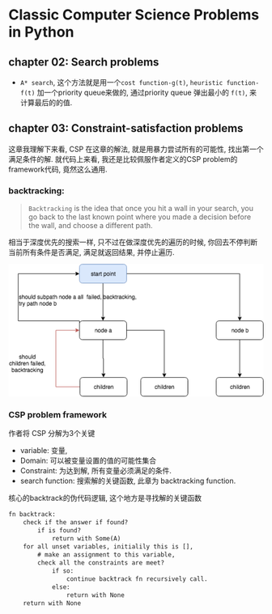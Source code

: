# Classic Computer Science Problems in Python


## chapter 02: Search problems

* `A* search`, 这个方法就是用一个`cost function-g(t)`, `heuristic function-f(t)` 加一个priority queue来做的, 通过priority queue 弹出最小的 `f(t)`, 来计算最后的的值.


## chapter 03: Constraint-satisfaction problems
这章我理解下来看, CSP 在这章的解法, 就是用暴力尝试所有的可能性, 找出第一个满足条件的解. 就代码上来看, 我还是比较佩服作者定义的CSP problem的framework代码, 竟然这么通用.


### backtracking: 
> `Backtracking` is the idea that once you hit a wall in your search, you go back to the last known point where you made a decision before the wall, and choose a different path.

相当于深度优先的搜索一样, 只不过在做深度优先的遍历的时候, 你回去不停判断当前所有条件是否满足, 满足就返回结果, 并停止遍历. 

<img src="./assets/backtracking.png"/>


### CSP problem framework
作者将 CSP 分解为3个关键

* variable: 变量, 
* Domain: 可以被变量设置的值的可能性集合
* Constraint: 为达到解, 所有变量必须满足的条件.
* search function: 搜索解的关键函数, 此章为 backtracking function.

核心的backtrack的伪代码逻辑, 这个地方是寻找解的关键函数
```
fn backtrack:
    check if the answer if found?
        if is found?
            return with Some(A)
    for all unset variables, initialily this is [],
        # make an assignment to this variable,  
        check all the constraints are meet?
            if so:
                continue backtrack fn recursively call.
            else: 
                return with None
    return with None
```